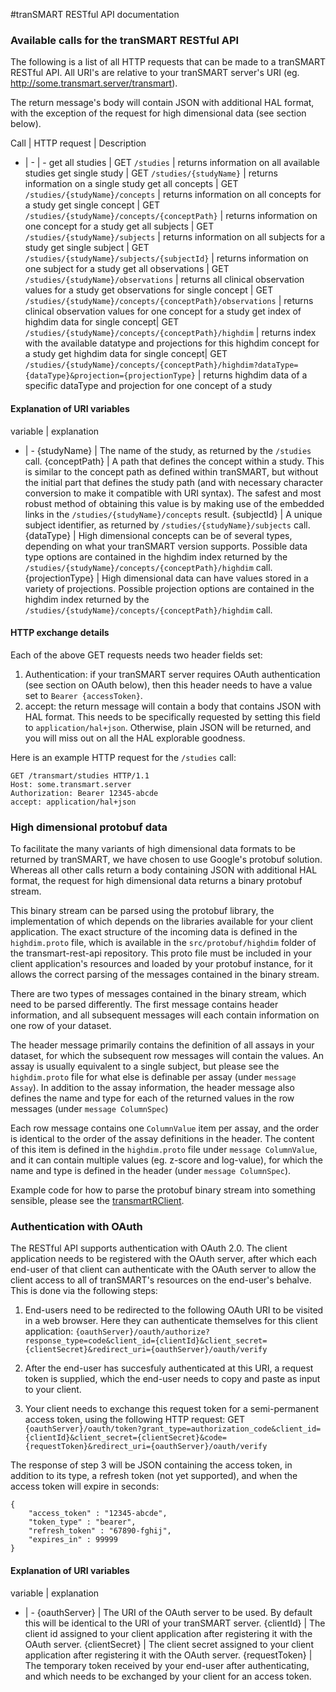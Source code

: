 #tranSMART RESTful API documentation


### Available calls for the tranSMART RESTful API

The following is a list of all HTTP requests that can be made to a tranSMART RESTful API. All URI's are relative to your tranSMART server's URI (eg. http://some.transmart.server/transmart).

The return message's body will contain JSON with additional HAL format, with the exception of the request for high dimensional data (see section below).

Call | HTTP request | Description
- | - | -
get all studies | GET `/studies`  | returns information on all available studies
get single study | GET `/studies/{studyName}`  | returns information on a single study
get all concepts | GET `/studies/{studyName}/concepts` | returns information on all concepts for a study
get single concept | GET `/studies/{studyName}/concepts/{conceptPath}` | returns information on one concept for a study
get all subjects | GET `/studies/{studyName}/subjects` | returns information on all subjects for a study
get single subject | GET `/studies/{studyName}/subjects/{subjectId}` | returns information on one subject for a study
get all observations | GET `/studies/{studyName}/observations` | returns all clinical observation values for a study
get observations for single concept | GET `/studies/{studyName}/concepts/{conceptPath}/observations` | returns clinical observation values for one concept for a study
get index of highdim data for single concept| GET `/studies/{studyName}/concepts/{conceptPath}/highdim` | returns index with the available datatype and projections for this highdim concept for a study
get highdim data for single concept| GET `/studies/{studyName}/concepts/{conceptPath}/highdim?dataType={dataType}&projection={projectionType}` | returns highdim data of a specific dataType and projection for one concept of a study


#### Explanation of URI variables
variable  | explanation
- | -
{studyName} | The name of the study, as returned by the `/studies` call.
{conceptPath} | A path that defines the concept within a study. This is similar to the concept path as defined within tranSMART, but without the initial part that defines the study path (and with necessary character conversion to make it compatible with URI syntax). The safest and most robust method of obtaining this value is by making use of the embedded links in the `/studies/{studyName}/concepts` result.
{subjectId} | A unique subject identifier, as returned by `/studies/{studyName}/subjects` call.
{dataType} | High dimensional concepts can be of several types, depending on what your tranSMART version supports. Possible data type options are contained in the highdim index returned by the `/studies/{studyName}/concepts/{conceptPath}/highdim` call.
{projectionType} | High dimensional data can have values stored in a variety of projections. Possible projection options are contained in the highdim index returned by the `/studies/{studyName}/concepts/{conceptPath}/highdim` call.

#### HTTP exchange details
Each of the above GET requests needs two header fields set:

1. Authentication: if your tranSMART server requires OAuth authentication (see section on OAuth below), then this header needs to have a value set to `Bearer {accessToken}`.
2. accept: the return message will contain a body that contains JSON with HAL format. This needs to be specifically requested by setting this field to `application/hal+json`. Otherwise, plain JSON will be returned, and you will miss out on all the HAL explorable goodness.

Here is an example HTTP request for the `/studies` call:

    GET /transmart/studies HTTP/1.1
    Host: some.transmart.server
    Authorization: Bearer 12345-abcde
    accept: application/hal+json
    
    
### High dimensional protobuf data
To facilitate the many variants of high dimensional data formats to be returned by tranSMART, we have chosen to use Google's protobuf solution. Whereas all other calls return a body containing JSON with additional HAL format, the request for high dimensional data returns a binary protobuf stream.

This binary stream can be parsed using the protobuf library, the implementation of which depends on the libraries available for your client application. The exact structure of the incoming data is defined in the `highdim.proto` file, which is available in the `src/protobuf/highdim` folder of the transmart-rest-api repository. This proto file must be included in your client application's resources and loaded by your protobuf instance, for it allows the correct parsing of the messages contained in the binary stream.

There are two types of messages contained in the binary stream, which need to be parsed differently. The first message contains header information, and all subsequent messages will each contain information on one row of your dataset.

The header message primarily contains the definition of all assays in your dataset, for which the subsequent row messages will contain the values. An assay is usually equivalent to a single subject, but please see the `highdim.proto` file for what else is definable per assay (under `message Assay`). In addition to the assay information, the header message also defines the name and type for each of the returned values in the row messages (under `message ColumnSpec`)

Each row message contains one `ColumnValue` item per assay, and the order is identical to the order of the assay definitions in the header. The content of this item is defined in the `highdim.proto` file under `message ColumnValue`, and it can contain multiple values (eg. z-score and log-value), for which the name and type is defined in the header (under `message ColumnSpec`).

Example code for how to parse the protobuf binary stream into something sensible, please see the [transmartRClient](https://github.com/thehyve/RInterface/blob/transmartRClient/transmartRClient/R/getHighdimData.R#L50).


### Authentication with OAuth

The RESTful API supports authentication with OAuth 2.0. The client application needs to be registered with the OAuth server, after which each end-user of that client can authenticate with the OAuth server to allow the client access to all of tranSMART's resources on the end-user's behalve. This is done via the following steps:

1. End-users need to be redirected to the following OAuth URI to be visited in a web browser. Here they can authenticate themselves for this client application:
`{oauthServer}/oauth/authorize?response_type=code&client_id={clientId}&client_secret={clientSecret}&redirect_uri={oauthServer}/oauth/verify`

2. After the end-user has succesfuly authenticated at this URI, a request token is supplied, which the end-user needs to copy and paste as input to your client.

3. Your client needs to exchange this request token for a semi-permanent access token, using the following HTTP request: GET `{oauthServer}/oauth/token?grant_type=authorization_code&client_id={clientId}&client_secret={clientSecret}&code={requestToken}&redirect_uri={oauthServer}/oauth/verify`

The response of step 3 will be JSON containing the access token, in addition to its type, a refresh token (not yet supported), and when the access token will expire in seconds:

    {
        "access_token" : "12345-abcde",
        "token_type" : "bearer",
        "refresh_token" : "67890-fghij",
        "expires_in" : 99999 
    }

#### Explanation of URI variables

variable  | explanation
- | -
{oauthServer} | The URI of the OAuth server to be used. By default this will be identical to the URI of your tranSMART server.
{clientId} | The client id assigned to your client application after registering it with the OAuth server.
{clientSecret} | The client secret assigned to your client application after registering it with the OAuth server.
{requestToken} | The temporary token received by your end-user after authenticating, and which needs to be exchanged by your client for an access token.
